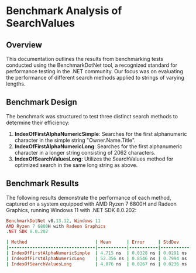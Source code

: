 # Benchmark Analysis of SearchValues<T>

## Overview

This documentation outlines the results from benchmarking tests conducted using the BenchmarkDotNet tool, a recognized standard for performance testing in the .NET community. Our focus was on evaluating the performance of different search methods applied to strings of varying lengths.

## Benchmark Design

The benchmark was structured to test three distinct search methods to determine their efficiency:

1. **IndexOfFirstAlphaNumericSimple**: Searches for the first alphanumeric character in the simple string "Owner.Name.Title".
2. **IndexOfFirstAlphaNumericLong**: Searches for the first alphanumeric character in a longer string consisting of 2062 characters.
3. **IndexOfSearchValuesLong**: Utilizes the SearchValues method for optimized search in the same long string as above.

## Benchmark Results

The following results demonstrate the performance of each method, captured on a system equipped with AMD Ryzen 7 6800H and Radeon Graphics, running Windows 11 with .NET SDK 8.0.202:

```ruby
BenchmarkDotNet v0.13.12, Windows 11
AMD Ryzen 7 6800H with Radeon Graphics
.NET SDK 8.0.202

| Method                          | Mean      | Error     | StdDev    | Allocated |
|---------------------------------|-----------|-----------|-----------|-----------|
| IndexOfFirstAlphaNumericSimple  | 4.715 ns  | 0.0328 ns | 0.0291 ns |         - |
| IndexOfFirstAlphaNumericLong    | 52.356 ns | 0.8546 ns | 0.7994 ns |         - |
| IndexOfSearchValuesLong         | 4.076 ns  | 0.0267 ns | 0.0236 ns |         - |
